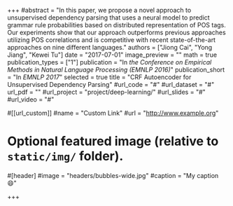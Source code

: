 +++
#abstract = "In this paper, we propose a novel approach to unsupervised dependency parsing that uses a neural model to predict grammar rule probabilities based on distributed representation of POS tags. Our experiments show that our approach outperforms previous approaches utilizing POS correlations and is competitive with recent state-of-the-art approaches on nine different languages."
authors = ["Jiong Cai", "Yong Jiang", "Kewei Tu"]
date = "2017-07-01"
image_preview = ""
math = true
publication_types = ["1"]
publication = "In *the Conference on Empirical Methods in Natural Language Processing (EMNLP 2016)*"
publication_short = "In *EMNLP 2017*"
selected = true
title = "CRF Autoencoder for Unsupervised Dependency Parsing"
#url_code = "#"
#url_dataset = "#"
url_pdf = ""
#url_project = "project/deep-learning/"
#url_slides = "#"
#url_video = "#"

#[[url_custom]]
#name = "Custom Link"
#url = "http://www.example.org"

# Optional featured image (relative to `static/img/` folder).
#[header]
#image = "headers/bubbles-wide.jpg"
#caption = "My caption :smile:"

+++
